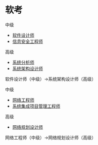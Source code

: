 # 软考

中级

- [软件设计师](http://www.ruankao.org.cn/platform/details?code=02_15)
- [信息安全工程师](http://www.ruankao.org.cn/platform/details?code=02_47)



高级

-  [系统分析师](http://www.ruankao.org.cn/platform/details?code=03_02) 
- [系统架构设计师](http://www.ruankao.org.cn/platform/details?code=03_03)



软件设计师（中级）→系统架构设计师（高级）





中级

- [网络工程师](http://www.ruankao.org.cn/platform/details?code=02_24)
- [系统集成项目管理工程师](http://www.ruankao.org.cn/platform/details?code=02_43)



高级

- [网络规划设计师](http://www.ruankao.org.cn/platform/details?code=03_04) 



网络工程师（中级）→网络规划设计师（高级）



